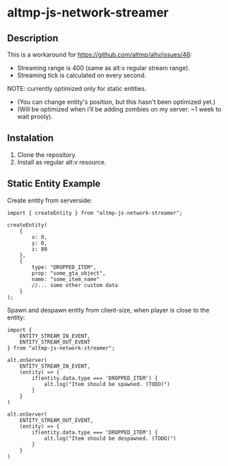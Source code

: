 # altmp-js-network-streamer

## Description

This is a workaround for https://github.com/altmp/altv/issues/46:

* Streaming range is 400 (same as alt:v regular stream range).
* Streaming tick is calculated on every second.

NOTE: currently optimized only for static entities. 

* (You can change entity's position, but this hasn't been optimized yet.)
* (Will be optimized when i'll be adding zombies on my server. ~1 week to wait prooly).

## Instalation

1. Clone the repository.
2. Install as regular alt:v resource.

## Static Entity Example

Create entity from serverside:

```
import { createEntity } from "altmp-js-network-streamer";
    
createEntity(
    {
        x: 0,
        y: 0,
        z: 80
    },
    {
        type: "DROPPED_ITEM",
        prop: "some_gta_object",
        name: "some_item_name"
        //... some other custom data
    }
);
```

Spawn and despawn entity from client-size, when player is close to the entity:

```
import {
    ENTITY_STREAM_IN_EVENT, 
    ENTITY_STREAM_OUT_EVENT
} from "altmp-js-network-streamer";

alt.onServer(
    ENTITY_STREAM_IN_EVENT,
    (entity) => {
        if(entity.data.type === 'DROPPED_ITEM') {
            alt.log("Item should be spawned. (TODO)")
        }
    }
)

alt.onServer(
    ENTITY_STREAM_OUT_EVENT,
    (entity) => {
        if(entity.data.type === 'DROPPED_ITEM') {
            alt.log("Item should be despawned. (TODO)")
        }
    }
)
```

